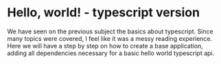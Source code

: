 # Hello, world! - typescript version
We have seen on the previous subject the basics about typescript. Since many topics were covered, I feel like it was a messy reading experience. Here we will have a step by step on how to create a base application, adding all dependencies necessary for a basic hello world typescript api.


